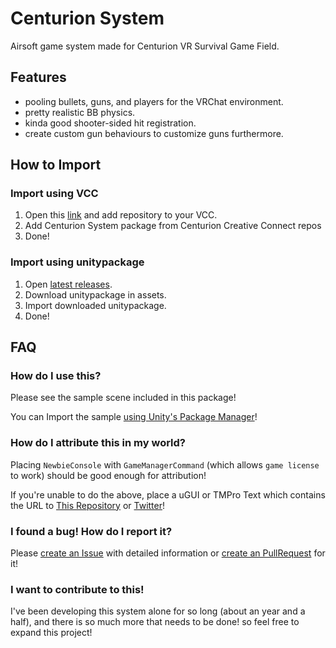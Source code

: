 ﻿# Centurion System

Airsoft game system made for Centurion VR Survival Game Field.

## Features

- pooling bullets, guns, and players for the VRChat environment.
- pretty realistic BB physics.
- kinda good shooter-sided hit registration.
- create custom gun behaviours to customize guns furthermore.

## How to Import

### Import using VCC
1. Open this [link](https://centurion-creative-connect.github.io/vpm-repos/) and add repository to your VCC.
2. Add Centurion System package from Centurion Creative Connect repos
3. Done!

### Import using unitypackage
1. Open [latest releases](https://github.com/Centurion-Creative-Connect/System/releases/latest).
2. Download unitypackage in assets.
3. Import downloaded unitypackage.
4. Done!

## FAQ

### How do I use this?

Please see the sample scene included in this package!

You can Import the sample [using Unity's Package Manager](https://docs.unity3d.com/2019.4/Documentation/Manual/upm-ui.html)!

### How do I attribute this in my world?

Placing `NewbieConsole` with `GameManagerCommand` (which allows `game license` to work) should be good enough for
attribution!

If you're unable to do the above, place a uGUI or TMPro Text which contains the URL
to [This Repository](https://github.com/Centurion-Creative-Connect/System) or [Twitter](https://twitter.com/vrsgf_centurion)!

### I found a bug! How do I report it?

Please [create an Issue](https://github.com/Centurion-Creative-Connect/System/issues/new) with detailed information
or [create an PullRequest](https://github.com/Centurion-Creative-Connect/System/pulls) for it!

### I want to contribute to this!

I've been developing this system alone for so long (about an year and a half), and there is so much more that needs to
be done!
so feel free to expand this project!
